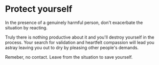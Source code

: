 # Protect yourself

In the presence of a genuinely harmful person, don't exacerbate the situation by reacting.  

Truly there is nothing productive about it and you'll destroy yourself in the process.
Your search for validation and heartfelt compassion will lead you astray leaving you out to dry by pleasing other people's demands.

Remeber, no contact. Leave from the situation to save yourself.

